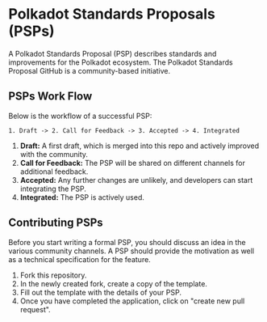 # Polkadot Standards Proposals (PSPs)


A Polkadot Standards Proposal (PSP) describes standards and improvements for the Polkadot ecosystem. The Polkadot Standards Proposal GitHub is a community-based initiative.  

## PSPs Work Flow

Below is the workflow of a successful PSP:
```
1. Draft -> 2. Call for Feedback -> 3. Accepted -> 4. Integrated
```
1. **Draft:** A first draft, which is merged into this repo and actively improved with the community. 
2. **Call for Feedback:** The PSP will be shared on different channels for additional feedback. 
3. **Accepted:** Any further changes are unlikely, and developers can start integrating the PSP. 
4. **Integrated:** The PSP is actively used. 

## Contributing PSPs

Before you start writing a formal PSP, you should discuss an idea in the various community channels. A PSP should provide the motivation as well as a technical specification for the feature. 

1. Fork this repository.
2. In the newly created fork, create a copy of the template.
3. Fill out the template with the details of your PSP.
4. Once you have completed the application, click on "create new pull request".
